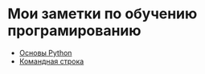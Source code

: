 # Мои заметки по обучению програмированию

- [Основы Python](./Python-Basics.md)
- [Командная строка](./Командная_строка.md)
